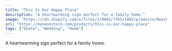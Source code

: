 ```yaml
---
title: "This Is Our Happy Place"
description: "A heartwarming sign perfect for a family home."
image: "https://cdn.shopify.com/s/files/1/0065/7765/1802/products/Beach-Sands-thisisourhappyplace.jpg?v=1652847521"
url: "https://myneonstore.com/products/this-is-our-happy-place"
tags: ["Quote", "Wedding", "Home"]
---
```


A heartwarming sign perfect for a family home.